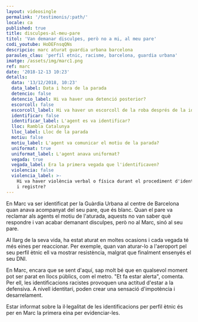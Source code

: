 ```yaml
---
layout: videosingle
permalink: '/testimonis/:path/'
locale: ca
published: true
title: disculpes-al-meu-pare
titol: 'Van demanar disculpes, però no a mi, al meu pare'
codi_youtube: HoDEFnsqQNs
descripcio: marc aturat guardia urbana barcelona
paraules_clau: 'perfil etnic, racisme, barcelona, guardia urbana'
imatge: /assets/img/marc1.png
ref: marc
date: '2018-12-13 10:23'
detalls:
  data: '13/12/2018, 10:23'
  data_label: Data i hora de la parada
  detencio: false
  detencio_label: Hi va haver una detenció posterior?
  escorcoll: false
  escorcoll_label: Hi va haver un escorcoll de la roba després de la identificació?
  identificar: false
  identificar_label: L'agent es va identificar?
  lloc: Rambla Catalunya
  lloc_label: Lloc de la parada
  motiu: false
  motiu_label: L'agent va comunicar el motiu de la parada?
  uniformat: true
  uniformat_label: L'agent anava uniformat?
  vegada: true
  vegada_label: Era la primera vegada que l'identificaven?
  violencia: false
  violencia_label: >-
    Hi va haver violència verbal o física durant el procediment d'identificació
    i registre?
---
```

En Marc va ser identificat per la Guàrdia Urbana al centre de Barcelona quan anava acompanyat del seu pare, que és blanc. Quan el pare va reclamar als agents el motiu de l'aturada, aquests no van saber què respondre i van acabar demanant disculpes, però no al Marc, sinó al seu pare.

Al llarg de la seva vida, ha estat aturat en moltes ocasions i cada vegada té més eines per reaccionar. Per exemple, quan van aturar-lo a l'aeroport pel seu perfil ètnic ell va mostrar resistència, malgrat que finalment ensenyés el seu DNI.

En Marc, encara que se sent d'aquí, sap molt bé que en qualsevol moment pot ser parat en llocs públics, com el metro. "Et fa estar alerta", comenta. Per ell, les identificacions racistes provoquen una actitud d'estar a la defensiva. A nivell identitari, poden crear una sensació d'impotència i desarrelament.

Estar informat sobre la il·legalitat de les identificacions per perfil ètnic és per en Marc la primera eina per evidenciar-les.
